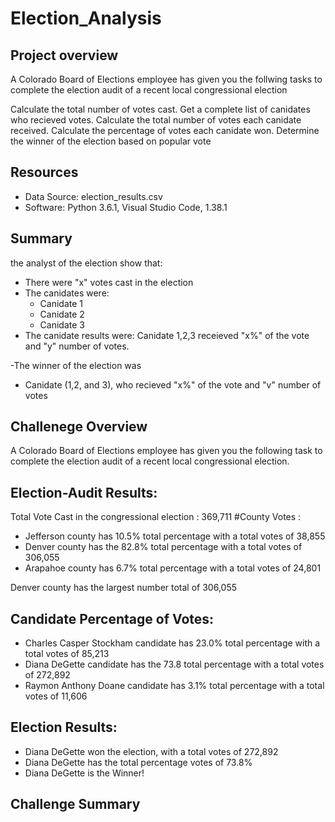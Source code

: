 # Election_Analysis

## Project overview
A Colorado Board of Elections employee has given you the follwing tasks to complete  the election audit of a recent local congressional election

Calculate the total number of votes cast.
Get a complete list of canidates who recieved votes.
Calculate the total number of votes each canidate received.
Calculate the percentage of votes each canidate won.
Determine the winner of the  election based on popular vote

## Resources
- Data Source: election_results.csv
- Software: Python 3.6.1, Visual Studio Code, 1.38.1

## Summary
the analyst of the election show that:
- There were "x" votes cast in the election
- The canidates were:
  - Canidate 1
  - Canidate 2
  - Canidate 3
 - The canidate results were:
    Canidate 1,2,3 receieved "x%" of the vote and "y" number of votes.
  
  
 -The winner of the election was
  - Canidate (1,2, and 3), who recieved "x%" of the vote and "v" number of votes
  
  ## Challenege Overview
  A Colorado Board of Elections employee has given you the following task to complete the election audit of a recent local congressional election.
  ## Election-Audit Results:
  Total Vote Cast in the congressional election : 369,711
   #County Votes :
   - Jefferson county has 10.5% total percentage with a total votes of 38,855
   - Denver county has the 82.8% total percentage with a total votes of 306,055
   - Arapahoe county has 6.7% total percentage with a total votes of 24,801
   
   Denver county has the largest number total of 306,055
   
   ## Candidate Percentage of Votes:
   - Charles Casper Stockham candidate has 23.0% total percentage with a total votes of 85,213
   - Diana DeGette candidate has the 73.8 total percentage with a total votes of 272,892
   - Raymon Anthony Doane candidate has 3.1% total percentage with a total votes of 11,606
    
   ## Election Results:
   - Diana DeGette won the election, with a total votes of 272,892
   - Diana DeGette has the total percentage votes of 73.8%
   - Diana DeGette is the Winner!
   
  
  
  ## Challenge Summary
